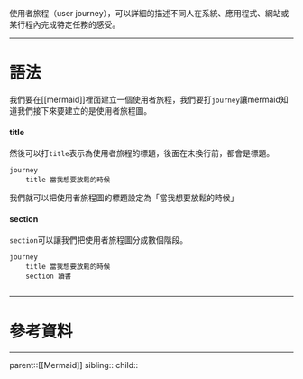使用者旅程（user journey），可以詳細的描述不同人在系統、應用程式、網站或某行程內完成特定任務的感受。
- - -
# 語法
我們要在[[mermaid]]裡面建立一個使用者旅程，我們要打`journey`讓mermaid知道我們接下來要建立的是使用者旅程圖。

#### title
然後可以打`title`表示為使用者旅程的標題，後面在未換行前，都會是標題。
```Mermaid
journey
	title 當我想要放鬆的時候
```
我們就可以把使用者旅程圖的標題設定為「當我想要放鬆的時候」

#### section 
`section`可以讓我們把使用者旅程圖分成數個階段。
```Mermaid
journey
	title 當我想要放鬆的時候
	section 讀書
		
```

- - -
# 參考資料

- - -
parent::[[Mermaid]]
sibling::
child::